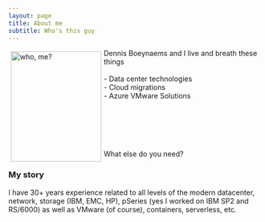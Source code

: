 ```yaml
---
layout: page
title: About me
subtitle: Who's this guy
---
```

 <style type="text/css">
    img {
      margin: 5px;
      border: 5px;
      float: left;
    }
</style>

<div class="square">
    <div>
      <img src="/AVSblog/assets/img/IMG_9409.jpg" alt="who, me?" width="180" height="220">
    </div>
    <p
    My name is <b>Dennis Boeynaems</b> and I live and breath these things <br>
    <br> 
    - Data center technologies <br>  
    - Cloud migrations<br>
    - Azure VMware Solutions<br>
    <br>
    <br>
    <br>
    <br>
    <br>
    </p> 
</div>







What else do you need?

### My story

I have 30+ years experience related to all levels of the modern datacenter, network, storage (IBM, EMC, HP), pSeries (yes I worked on IBM SP2 and RS/6000) as well as VMware (of course), containers, serverless, etc.
